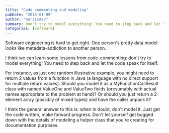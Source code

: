 ```yaml
---
title: "Code commenting and modeling"
pubDate: "2015-01-09"
author: "marsicdev"
summary: Don't try to model everything! You need to step back and let the code speak for itself.
categories: [software]
---
```


Software engineering is hard to get right. One person's pretty data model looks like metadata-addiction to another person.

I think we can learn some lessons from code-commenting: don't try to model everything! You need to step back and let the code speak for itself.

For instance, as just one random illustrative example, you might need to return 2 values from a function in Java (a language with no direct support for multiple return values). Should you model it as a MyFunctionCallResult class with named ValueOne and ValueTwo fields (presumably with actual names appropriate to the problem at hand)? Or should you just return a 2-element array (possibly of mixed types) and have the caller unpack it?

I think the general answer to this is: when in doubt, don't model it. Just get the code written, make forward progress. Don't let yourself get bogged down with the details of modeling a helper class that you're creating for documentation purposes.

<!-- _Source:_ [Steve Yegge - Portrait of n00b](http://steve-yegge.blogspot.com.br/2008/02/portrait-of-n00b.html) -->
